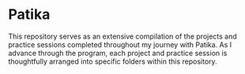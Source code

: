 # Patika
This repository serves as an extensive compilation of the projects and practice sessions completed throughout my journey with Patika. As I advance through the program, each project and practice session is thoughtfully arranged into specific folders within this repository.
